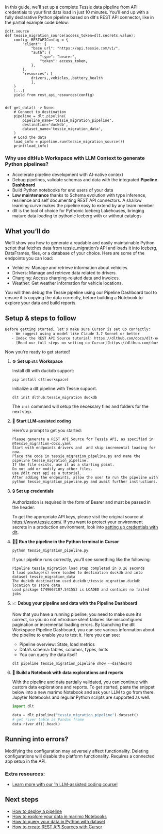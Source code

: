 In this guide, we'll set up a complete Tessie data pipeline from API credentials to your first data load in just 10 minutes. You'll end up with a fully declarative Python pipeline based on dlt's REST API connector, like in the partial example code below:

```python-outcome
@dlt.source
def tessie_migration_source(access_token=dlt.secrets.value):
    config: RESTAPIConfig = {
        "client": {
            "base_url": "https://api.tessie.com/v1/",
            "auth": {
                "type": "bearer",
                "token": access_token,
            },
        },
        "resources": [
            drivers,,vehicles,,battery_health
            ],
    }
    [...]
    yield from rest_api_resources(config)


def get_data() -> None:
    # Connect to destination
    pipeline = dlt.pipeline(
        pipeline_name='tessie_migration_pipeline',
        destination='duckdb',
        dataset_name='tessie_migration_data', 
    )
    # Load the data
    load_info = pipeline.run(tessie_migration_source())
    print(load_info) 
```

### Why use dltHub Workspace with LLM Context to generate Python pipelines?

- Accelerate pipeline development with AI-native context
- Debug pipelines, validate schemas and data with the integrated **Pipeline Dashboard**
- Build Python notebooks for end users of your data
- **Low maintenance** thanks to Schema evolution with type inference, resilience and self documenting REST API connectors. A shallow learning curve makes the pipeline easy to extend by any team member
- dlt is the tool of choice for Pythonic Iceberg Lakehouses, bringing mature data loading to pythonic Iceberg with or without catalogs

## What you’ll do

We’ll show you how to generate a readable and easily maintainable Python script that fetches data from tessie_migration’s API and loads it into Iceberg, DataFrames, files, or a database of your choice. Here are some of the endpoints you can load:

- Vehicles: Manage and retrieve information about vehicles.
- Drivers: Manage and retrieve data related to drivers.
- Charging: Access charging-related data and invoices.
- Weather: Get weather information for vehicle locations.

You will then debug the Tessie pipeline using our Pipeline Dashboard tool to ensure it is copying the data correctly, before building a Notebook to explore your data and build reports.

## Setup & steps to follow

```default
Before getting started, let's make sure Cursor is set up correctly:
   - We suggest using a model like Claude 3.7 Sonnet or better
   - Index the REST API Source tutorial: https://dlthub.com/docs/dlt-ecosystem/verified-sources/rest_api/ and add it to context as **@dlt rest api**
   - [Read our full steps on setting up Cursor](https://dlthub.com/docs/dlt-ecosystem/llm-tooling/cursor-restapi#23-configuring-cursor-with-documentation)
```

Now you're ready to get started!

1. ⚙️ **Set up `dlt` Workspace**
    
    Install dlt with duckdb support:
    ```shell
    pip install dlt[workspace]
    ```

    Initialize a dlt pipeline with Tessie support.
    ```shell
    dlt init dlthub:tessie_migration duckdb
    ```

    The `init` command will setup the necessary files and folders for the next step.
    
2. 🤠 **Start LLM-assisted coding**
    
    Here’s a prompt to get you started:
    
    ```prompt
    Please generate a REST API Source for Tessie API, as specified in @tessie_migration-docs.yaml 
    Start with endpoints drivers and  and skip incremental loading for now. 
    Place the code in tessie_migration_pipeline.py and name the pipeline tessie_migration_pipeline. 
    If the file exists, use it as a starting point. 
    Do not add or modify any other files. 
    Use @dlt rest api as a tutorial. 
    After adding the endpoints, allow the user to run the pipeline with python tessie_migration_pipeline.py and await further instructions.
    ```

    
3. 🔒 **Set up credentials** 
    
    Authorization is required in the form of Bearer <token> and must be passed in the header.
    
    To get the appropriate API keys, please visit the original source at https://www.tessie.com/.
    If you want to protect your environment secrets in a production environment, look into [setting up credentials with dlt](https://dlthub.com/docs/walkthroughs/add_credentials).
    
4. 🏃‍♀️ **Run the pipeline in the Python terminal in Cursor**
    
    ```shell
    python tessie_migration_pipeline.py
    ```
    
    If your pipeline runs correctly, you’ll see something like the following:
    
    ```shell
    Pipeline tessie_migration load step completed in 0.26 seconds
    1 load package(s) were loaded to destination duckdb and into dataset tessie_migration_data
    The duckdb destination used duckdb:/tessie_migration.duckdb location to store data
    Load package 1749667187.541553 is LOADED and contains no failed jobs
    ```
    
5. 📈 **Debug your pipeline and data with the Pipeline Dashboard**

    Now that you have a running pipeline, you need to make sure it’s correct, so you do not introduce silent failures like misconfigured pagination or incremental loading errors. By launching the dlt Workspace Pipeline Dashboard, you can see various information about the pipeline to enable you to test it. Here you can see:
    - Pipeline overview: State, load metrics
    - Data’s schema: tables, columns, types, hints
    - You can query the data itself
    
    ```shell
    dlt pipeline tessie_migration_pipeline show --dashboard
    ```
    
6. 🐍 **Build a Notebook with data explorations and reports**

    With the pipeline and data partially validated, you can continue with custom data explorations and reports. To get started, paste the snippet below into a new marimo Notebook and ask your LLM to go from there. Jupyter Notebooks and regular Python scripts are supported as well.

    
    ```python
    import dlt

   data = dlt.pipeline("tessie_migration_pipeline").dataset()
   # get river table as Pandas frame
   data.river.df().head()
    ```

## Running into errors?

Modifying the configuration may adversely affect functionality. Deleting configurations will disable the platform functionality. Requires a connected app setup in the API.

### Extra resources:

- [Learn more with our 1h LLM-assisted coding course!](https://www.youtube.com/watch?v=GGid70rnJuM)

## Next steps

- [How to deploy a pipeline](https://dlthub.com/docs/walkthroughs/deploy-a-pipeline)
- [How to explore your data in marimo Notebooks](https://dlthub.com/docs/general-usage/dataset-access/marimo)
- [How to query your data in Python with dataset](https://dlthub.com/docs/general-usage/dataset-access/dataset)
- [How to create REST API Sources with Cursor](https://dlthub.com/docs/dlt-ecosystem/llm-tooling/cursor-restapi)